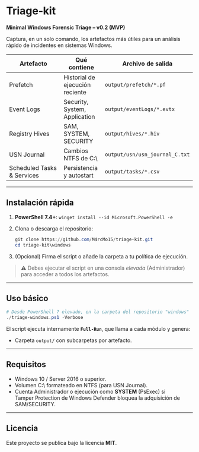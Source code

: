 # Triage‑kit

**Minimal Windows Forensic Triage – v0.2 (MVP)**

Captura, en un solo comando, los artefactos más útiles para un análisis rápido de incidentes en sistemas Windows.

| Artefacto                  | Qué contiene                    | Archivo de salida              |
| -------------------------- | ------------------------------- | ------------------------------ |
| Prefetch                   | Historial de ejecución reciente | `output/prefetch/*.pf`         |
| Event Logs                 | Security, System, Application   | `output/eventLogs/*.evtx`      |
| Registry Hives             | SAM, SYSTEM, SECURITY           | `output/hives/*.hiv`           |
| USN Journal                | Cambios NTFS de C:\\            | `output/usn/usn_journal_C.txt` |
| Scheduled Tasks & Services | Persistencia y autostart        | `output/tasks/*.csv`           |

---

## Instalación rápida

1. **PowerShell 7.4+**: `winget install --id Microsoft.PowerShell -e`
2. Clona o descarga el repositorio:

   ```powershell
   git clone https://github.com/M4rcMo15/triage-kit.git
   cd triage-kit\windows
   ```
3. (Opcional) Firma el script o añade la carpeta a tu política de ejecución.

> ⚠️  Debes ejecutar el script en una consola *elevada* (Administrador) para acceder a todos los artefactos.

---

## Uso básico

```powershell
# Desde PowerShell 7 elevado, en la carpeta del repositorio "windows"
./triage-windows.ps1 -Verbose
```

El script ejecuta internamente **`Full-Run`**, que llama a cada módulo y genera:

* Carpeta `output/` con subcarpetas por artefacto.
---

## Requisitos

* Windows 10 / Server 2016 o superior.
* Volumen C:\ formateado en NTFS (para USN Journal).
* Cuenta Administrador o ejecución como **SYSTEM** (PsExec) si Tamper Protection de Windows Defender bloquea la adquisición de SAM/SECURITY.

---

## Licencia

Este proyecto se publica bajo la licencia **MIT**.
